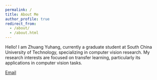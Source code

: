 ```yaml
---
permalink: /
title: About Me
author_profile: true
redirect_from:
  - /about/
  - /about.html
---
```


Hello! I am Zhuang Yuhang, currently a graduate student at South China University of Technology, specializing in computer vision research. My research interests are focused on transfer learning, particularly its applications in computer vision tasks.

[Email](202421044690@mail.scut.edu.cn)
